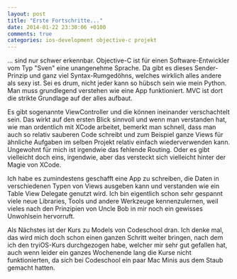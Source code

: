 ```yaml
---
layout: post
title: "Erste Fortschritte..."
date: 2014-01-22 23:30:06 +0100
comments: true
categories: ios-development objective-c projekt
---
```

... sind nur schwer erkennbar. Objective-C ist für einen Software-Entwickler vom Typ "Sven" eine unangenehme Sprache. Da gibt es dieses Sender-Prinzip und ganz viel Syntax-Rumgedöhns, welches wirklich alles andere als sexy ist. Sei es drum, nicht jeder kann so hübsch sein wie mein Python. Man muss grundlegend verstehen wie eine App funktioniert. MVC ist dort die strikte Grundlage auf der alles aufbaut. 

Es gibt sogenannte ViewController und die können ineinander verschachtelt sein. Das wirkt auf den ersten Blick sinnvoll und wenn man verstanden hat, wie man ordentlich mit XCode arbeitet, bemerkt man schnell, dass man auch so relativ sauberen Code schreibt und zum Beispiel ganze Views für ähnliche Aufgaben im selben Projekt relativ einfach wiederverwenden kann. Ungewohnt für mich ist irgendwie das fehlende Routing. Oder es gibt vielleicht doch eins, irgendwie, aber das versteckt sich vielleicht hinter der Magie von XCode. 

Ich habe es zumindestens geschafft eine App zu schreiben, die Daten in verschiedenen Typen von Views ausgeben kann und verstanden wie ein Table View Delegate genutzt wird. Ich bin eigentlich schon sehr gespannt viele neue Libraries, Tools und andere Werkzeuge kennenzulernen, weil vieles nach den Prinzipien von Uncle Bob in mir noch ein gewisses Unwohlsein hervorruft.

Als Nächstes ist der Kurs zu Models von Codeschool dran. Ich denke mal, das wird mich doch schon einen ganzen Schritt weiter bringen, nach dem ich den tryiOS-Kurs durchgezogen habe, welcher mir sehr gut gefallen hat, auch wenn leider ein ganzes Wochenende lang die Kurse nicht funktionierten, da sich bei Codeschool ein paar Mac Minis aus dem Staub gemacht hatten.